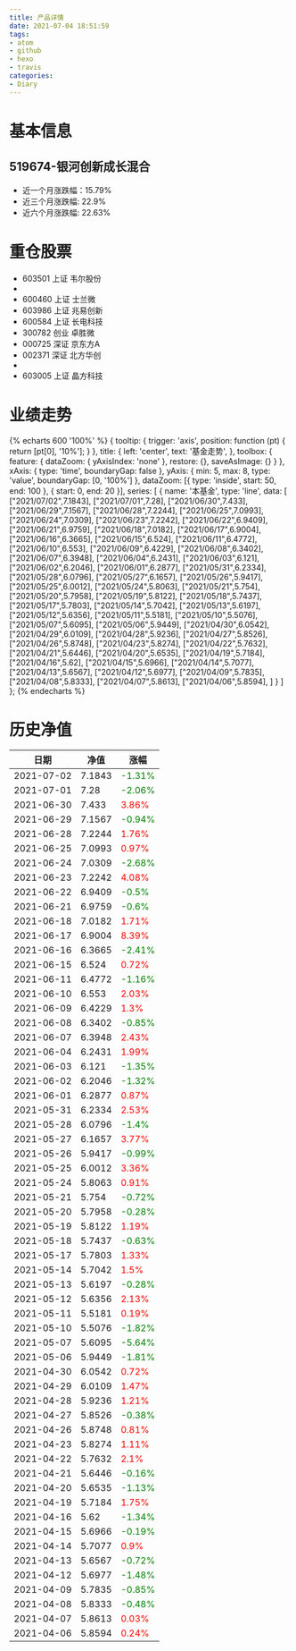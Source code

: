 ```yaml
---
title: 产品详情
date: 2021-07-04 18:51:59
tags:
- atom
- github
- hexo
- travis
categories:
- Diary
---
```


# 基本信息
## 519674-银河创新成长混合
- 近一个月涨跌幅：15.79%
- 近三个月涨跌幅: 22.9%
- 近六个月涨跌幅: 22.63%

# 重仓股票
- 603501 上证 韦尔股份
- 
- 600460 上证 士兰微
- 603986 上证 兆易创新
- 600584 上证 长电科技
- 300782 创业 卓胜微
- 000725 深证 京东方A
- 002371 深证 北方华创
- 
- 603005 上证 晶方科技
# 业绩走势

{% echarts 600 '100%' %}
{
  tooltip: {
        trigger: 'axis',
        position: function (pt) {
            return [pt[0], '10%'];
        }
    },
    title: {
        left: 'center',
        text: '基金走势',
    },
    toolbox: {
        feature: {
            dataZoom: {
                yAxisIndex: 'none'
            },
            restore: {},
            saveAsImage: {}
        }
    },
    xAxis: {
        type: 'time',
        boundaryGap: false
    },
    yAxis: {
        min: 5,
        max: 8,
        type: 'value',
        boundaryGap: [0, '100%']
    },
    dataZoom: [{
        type: 'inside',
        start: 50,
        end: 100
    }, {
        start: 0,
        end: 20
    }],
    series: [
        {
            name: '本基金',
            type: 'line',
            data: [
["2021/07/02",7.1843],
["2021/07/01",7.28],
["2021/06/30",7.433],
["2021/06/29",7.1567],
["2021/06/28",7.2244],
["2021/06/25",7.0993],
["2021/06/24",7.0309],
["2021/06/23",7.2242],
["2021/06/22",6.9409],
["2021/06/21",6.9759],
["2021/06/18",7.0182],
["2021/06/17",6.9004],
["2021/06/16",6.3665],
["2021/06/15",6.524],
["2021/06/11",6.4772],
["2021/06/10",6.553],
["2021/06/09",6.4229],
["2021/06/08",6.3402],
["2021/06/07",6.3948],
["2021/06/04",6.2431],
["2021/06/03",6.121],
["2021/06/02",6.2046],
["2021/06/01",6.2877],
["2021/05/31",6.2334],
["2021/05/28",6.0796],
["2021/05/27",6.1657],
["2021/05/26",5.9417],
["2021/05/25",6.0012],
["2021/05/24",5.8063],
["2021/05/21",5.754],
["2021/05/20",5.7958],
["2021/05/19",5.8122],
["2021/05/18",5.7437],
["2021/05/17",5.7803],
["2021/05/14",5.7042],
["2021/05/13",5.6197],
["2021/05/12",5.6356],
["2021/05/11",5.5181],
["2021/05/10",5.5076],
["2021/05/07",5.6095],
["2021/05/06",5.9449],
["2021/04/30",6.0542],
["2021/04/29",6.0109],
["2021/04/28",5.9236],
["2021/04/27",5.8526],
["2021/04/26",5.8748],
["2021/04/23",5.8274],
["2021/04/22",5.7632],
["2021/04/21",5.6446],
["2021/04/20",5.6535],
["2021/04/19",5.7184],
["2021/04/16",5.62],
["2021/04/15",5.6966],
["2021/04/14",5.7077],
["2021/04/13",5.6567],
["2021/04/12",5.6977],
["2021/04/09",5.7835],
["2021/04/08",5.8333],
["2021/04/07",5.8613],
["2021/04/06",5.8594],
]
        }
    ]
};
{% endecharts %}

# 历史净值

| 日期 | 净值 | 涨幅 |
| --- | --- | --- |
|2021-07-02|7.1843|<font color=green>-1.31%</font>|
|2021-07-01|7.28|<font color=green>-2.06%</font>|
|2021-06-30|7.433|<font color=red>3.86%</font>|
|2021-06-29|7.1567|<font color=green>-0.94%</font>|
|2021-06-28|7.2244|<font color=red>1.76%</font>|
|2021-06-25|7.0993|<font color=red>0.97%</font>|
|2021-06-24|7.0309|<font color=green>-2.68%</font>|
|2021-06-23|7.2242|<font color=red>4.08%</font>|
|2021-06-22|6.9409|<font color=green>-0.5%</font>|
|2021-06-21|6.9759|<font color=green>-0.6%</font>|
|2021-06-18|7.0182|<font color=red>1.71%</font>|
|2021-06-17|6.9004|<font color=red>8.39%</font>|
|2021-06-16|6.3665|<font color=green>-2.41%</font>|
|2021-06-15|6.524|<font color=red>0.72%</font>|
|2021-06-11|6.4772|<font color=green>-1.16%</font>|
|2021-06-10|6.553|<font color=red>2.03%</font>|
|2021-06-09|6.4229|<font color=red>1.3%</font>|
|2021-06-08|6.3402|<font color=green>-0.85%</font>|
|2021-06-07|6.3948|<font color=red>2.43%</font>|
|2021-06-04|6.2431|<font color=red>1.99%</font>|
|2021-06-03|6.121|<font color=green>-1.35%</font>|
|2021-06-02|6.2046|<font color=green>-1.32%</font>|
|2021-06-01|6.2877|<font color=red>0.87%</font>|
|2021-05-31|6.2334|<font color=red>2.53%</font>|
|2021-05-28|6.0796|<font color=green>-1.4%</font>|
|2021-05-27|6.1657|<font color=red>3.77%</font>|
|2021-05-26|5.9417|<font color=green>-0.99%</font>|
|2021-05-25|6.0012|<font color=red>3.36%</font>|
|2021-05-24|5.8063|<font color=red>0.91%</font>|
|2021-05-21|5.754|<font color=green>-0.72%</font>|
|2021-05-20|5.7958|<font color=green>-0.28%</font>|
|2021-05-19|5.8122|<font color=red>1.19%</font>|
|2021-05-18|5.7437|<font color=green>-0.63%</font>|
|2021-05-17|5.7803|<font color=red>1.33%</font>|
|2021-05-14|5.7042|<font color=red>1.5%</font>|
|2021-05-13|5.6197|<font color=green>-0.28%</font>|
|2021-05-12|5.6356|<font color=red>2.13%</font>|
|2021-05-11|5.5181|<font color=red>0.19%</font>|
|2021-05-10|5.5076|<font color=green>-1.82%</font>|
|2021-05-07|5.6095|<font color=green>-5.64%</font>|
|2021-05-06|5.9449|<font color=green>-1.81%</font>|
|2021-04-30|6.0542|<font color=red>0.72%</font>|
|2021-04-29|6.0109|<font color=red>1.47%</font>|
|2021-04-28|5.9236|<font color=red>1.21%</font>|
|2021-04-27|5.8526|<font color=green>-0.38%</font>|
|2021-04-26|5.8748|<font color=red>0.81%</font>|
|2021-04-23|5.8274|<font color=red>1.11%</font>|
|2021-04-22|5.7632|<font color=red>2.1%</font>|
|2021-04-21|5.6446|<font color=green>-0.16%</font>|
|2021-04-20|5.6535|<font color=green>-1.13%</font>|
|2021-04-19|5.7184|<font color=red>1.75%</font>|
|2021-04-16|5.62|<font color=green>-1.34%</font>|
|2021-04-15|5.6966|<font color=green>-0.19%</font>|
|2021-04-14|5.7077|<font color=red>0.9%</font>|
|2021-04-13|5.6567|<font color=green>-0.72%</font>|
|2021-04-12|5.6977|<font color=green>-1.48%</font>|
|2021-04-09|5.7835|<font color=green>-0.85%</font>|
|2021-04-08|5.8333|<font color=green>-0.48%</font>|
|2021-04-07|5.8613|<font color=red>0.03%</font>|
|2021-04-06|5.8594|<font color=red>0.24%</font>|
